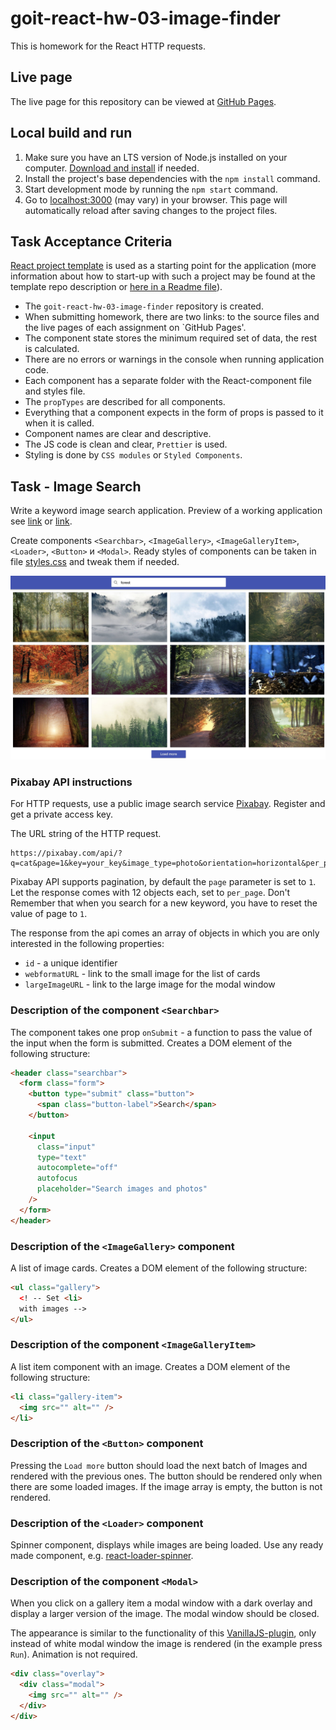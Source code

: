 #  goit-react-hw-03-image-finder 

This is homework for the React HTTP requests.

## Live page

The live page for this repository can be viewed at [GitHub Pages](https://oleksandr-romashko.github.io/goit-react-hw-03-image-finder/).

## Local build and run

  1. Make sure you have an LTS version of Node.js installed on your computer. [Download and install](https://nodejs.org/en/) if needed.
  1. Install the project's base dependencies with the `npm install` command.
  1. Start development mode by running the `npm start` command.
  2. Go to [localhost:3000](http://localhost:3000/) (may vary) in your browser. This page will automatically reload after saving changes to the project files.

## Task Acceptance Criteria

[React project template](https://github.com/goitacademy/react-homework-template/blob/main/README.en.md) is used as a starting point for the application (more information about how to start-up with such a project may be found at the template repo description or [here in a Readme file](./README.project-template.en.md)).

  * The `goit-react-hw-03-image-finder` repository is created.
  * When submitting homework, there are two links: to the source files and the live pages of each assignment on `GitHub Pages'.
  * The component state stores the minimum required set of data, the rest is calculated.
  * There are no errors or warnings in the console when running application code.
  * Each component has a separate folder with the React-component file and styles file.
  * The `propTypes` are described for all components.
  * Everything that a component expects in the form of props is passed to it when it is called.
  * Component names are clear and descriptive.
  * The JS code is clean and clear, `Prettier` is used.
  * Styling is done by `CSS modules` or `Styled Components`.

## Task - Image Search

Write a keyword image search application. Preview of a working application see [link](./assets/task/image-finder-example.mp4) or [link](https://drive.google.com/file/d/1oXCGyiq4uKwW0zzraZLKk4lh3voBlBzZ/view?usp=sharing).

Create components `<Searchbar>`, `<ImageGallery>`, `<ImageGalleryItem>`, `<Loader>`, `<Button>` и `<Modal>`. Ready styles of components can be taken in file [styles.css](./assets/task/styles.css) and tweak them if needed.

<p align="center">
  <img max-width="960" src="./assets/task/image-finder-component-preview.jpg" alt="component preview">
</p>

### Pixabay API instructions

For HTTP requests, use a public image search service [Pixabay](https://pixabay.com/api/docs/). Register and get a private access key.

The URL string of the HTTP request.

```
https://pixabay.com/api/?q=cat&page=1&key=your_key&image_type=photo&orientation=horizontal&per_page=12
```

Pixabay API supports pagination, by default the `page` parameter is set to `1`. Let the response comes with 12 objects each, set to `per_page`. Don't Remember that when you search for a new keyword, you have to reset the value of page to `1`.

The response from the api comes an array of objects in which you are only interested in the following properties:

  * `id` - a unique identifier
  * `webformatURL` - link to the small image for the list of cards
  * `largeImageURL` - link to the large image for the modal window

### Description of the component `<Searchbar>`

The component takes one prop `onSubmit` - a function to pass the value of the input when the form is submitted. Creates a DOM element of the following structure:

```html
<header class="searchbar">
  <form class="form">
    <button type="submit" class="button">
      <span class="button-label">Search</span>
    </button>

    <input
      class="input"
      type="text"
      autocomplete="off"
      autofocus
      placeholder="Search images and photos"
    />
  </form>
</header>
```

### Description of the `<ImageGallery>` component

A list of image cards. Creates a DOM element of the following structure:

```html
<ul class="gallery">
  <! -- Set <li>
  with images -->
</ul>
```

### Description of the component `<ImageGalleryItem>`

A list item component with an image. Creates a DOM element of the following structure:

```html
<li class="gallery-item">
  <img src="" alt="" />
</li>
```

### Description of the `<Button>` component

Pressing the `Load more` button should load the next batch of Images and rendered with the previous ones. The button should be rendered only when there are some loaded images. If the image array is empty, the button is not rendered.

### Description of the `<Loader>` component

Spinner component, displays while images are being loaded. Use any ready made component, e.g. [react-loader-spinner](https://github.com/mhnpd/react-loader-spinner).

### Description of the component `<Modal>`

When you click on a gallery item a modal window with a dark overlay and display a larger version of the image. The modal window should be closed.

The appearance is similar to the functionality of this [VanillaJS-plugin](https://basiclightbox.electerious.com/), only instead of white modal window the image is rendered (in the example press `Run`). Animation is not required.

```html
<div class="overlay">
  <div class="modal">
    <img src="" alt="" />
  </div>
</div>
```
